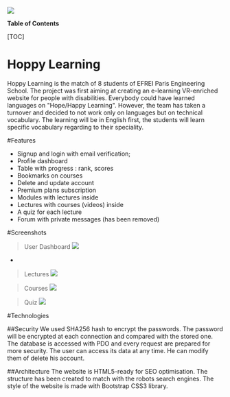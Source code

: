 ![](http://site3066.cfn.acsitefactory.com/sites/g/files/awx4001/f/images/LightBulb_1469041529.png)

**Table of Contents**

[TOC]

# Hoppy Learning
Hoppy Learning is the match of 8 students of EFREI Paris Engineering School. The project was first aiming at creating an e-learning VR-enriched website for people with disabilities. Everybody could have learned languages on "Hope/Happy Learning".
However, the team has taken a turnover and decided to not work only on languages but on technical vocabulary. The learning will be in English first, the students will learn specific vocabulary regarding to their speciality.



#Features
- Signup and login with email verification;
- Profile dashboard
 - Table with progress : rank, scores
 - Bookmarks on courses
 - Delete and update account
 - Premium plans subscription
- Modules with lectures inside
- Lectures with courses (videos) inside
- A quiz for each lecture
- Forum with private messages (has been removed)

#Screenshots
> User Dashboard
![](http://theofleury.fr/hoppy/images/git/userdashboard.png)

-
> Lectures
![](http://theofleury.fr/hoppy/images/git/lectures.png)


> Courses
![](http://theofleury.fr/hoppy/images/git/courses.png)


> Quiz
![](http://theofleury.fr/hoppy/images/git/quiz.png)


#Technologies

##Security
We used SHA256 hash to encrypt the passwords. The password will be encrypted at each connection and compared with the stored one.
The database is accessed with PDO and every request are prepared for more security.
The user can access its data at any time. He can modify them of delete his account.

##Architecture
The website is HTML5-ready for SEO optimisation. The structure has been created to match with the robots search engines. The style of the website is made with Bootstrap CSS3 library.

